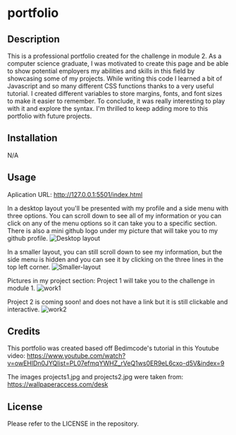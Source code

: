 # portfolio

## Description

This is a professional portfolio created for the challenge in module 2. As a computer science graduate, I was motivated to create this page and be able to show potential employers my abilities and skills in this field by showcasing some of my projects. While writing this code I learned a bit of Javascript and so many different CSS functions thanks to a very useful tutorial. I created different variables to store margins, fonts, and font sizes to make it easier to remember. To conclude, it was really interesting to play with it and explore the syntax. I'm thrilled to keep adding more to this portfolio with future projects.

## Installation

N/A

## Usage

Aplication URL: http://127.0.0.1:5501/index.html

In a desktop layout you'll be presented with my profile and a side menu with three options. You can scroll down to see all of my information or you can click on any of the menu options so it can take you to a specific section. There is also a mini github logo under my picture that will take you to my github profile.
![Desktop layout](https://github.com/Vineysha/portfolio/assets/88559904/cc1338be-d24a-4148-ac12-260cd5cb8c7b)


In a smaller layout, you can still scroll down to see my information, but the side menu is hidden and you can see it by clicking on the three lines in the top left corner.
![Smaller-layout](https://github.com/Vineysha/portfolio/assets/88559904/e5fe3415-4291-4fd1-b254-55f961176f95)


Pictures in my project section:
Project 1 will take you to the challenge in module 1.
![work1](https://github.com/Vineysha/portfolio/assets/88559904/b37c22e3-d6c9-4e91-8e70-540759b4041f)

Project 2 is coming soon! and does not have a link but it is still clickable and interactive.
![work2](https://github.com/Vineysha/portfolio/assets/88559904/617b4e1a-ec12-4aa5-a596-7c5571fe1dcd)

## Credits

This portfolio was created based off Bedimcode's tutorial in this Youtube video: https://www.youtube.com/watch?v=owEHlDn0JYQlist=PL07efmqYWHZ_rVeQ1ws0ER9eL6cxo-d5V&index=9

The images projects1.jpg and projects2.jpg were taken from: https://wallpaperaccess.com/desk

## License

Please refer to the LICENSE in the repository.
